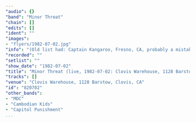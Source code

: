 ```yaml
---
"audio": {}
"band": "Minor Threat"
"chain": []
"edits": []
"ident": ""
"images":
- "flyers/1982-07-02.jpg"
"info": "(Old list had: Captain Kangaroo, Fresno, CA, probably a mistake???)"
"recorded": ""
"setlist": ""
"show_date": "1982-07-02"
"title": "Minor Threat (live, 1982-07-02: Clovis Warehouse, 1128 Barstow, Clovis, CA)"
"tracks": []
"venue": "Clovis Warehouse, 1128 Barstow, Clovis, CA"
"id": "820702"
"other_bands":
- "MDC"
- "Cambodian Kids"
- "Capitol Punishment"
...
```

